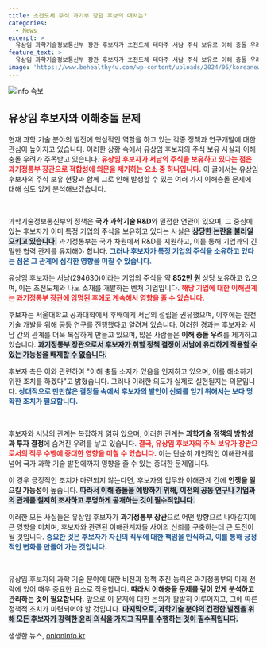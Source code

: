 ```yaml
---
title: 초전도체 주식 과기부 장관 후보의 대처는?
categories:
  - News
excerpt: >
  유상임 과학기술정보통신부 장관 후보자가 초전도체 테마주 서남 주식 보유로 이해 충돌 우려를 자아내고 있다. 후보자는 이 문제를 해소하겠다고 밝혔으나, 과학기술 R&D 부서에서의 역할과의 관계에 대한 논란이 이어질 전망이다.
feature_text: >
  유상임 과학기술정보통신부 장관 후보자가 초전도체 테마주 서남 주식 보유로 이해 충돌 우려를 자아내고 있다. 후보자는 이 문제를 해소하겠다고 밝혔으나, 과학기술 R&D 부서에서의 역할과의 관계에 대한 논란이 이어질 전망이다.
image: 'https://www.behealthy4u.com/wp-content/uploads/2024/06/koreanews.jpg'
---
```


<p><img src="https://www.behealthy4u.com/wp-content/uploads/2024/06/koreanews.jpg" alt="info 속보" /></p>

<h2 data-ke-size="size26">유상임 후보자와 이해충돌 문제</h2>

<p data-ke-size="size16">현재 과학 기술 분야의 발전에 핵심적인 역할을 하고 있는 각종 정책과 연구개발에 대한 관심이 높아지고 있습니다. 이러한 상황 속에서 유상임 후보자의 주식 보유 사실과 이해충돌 우려가 주목받고 있습니다. <b><span style="color: #ee2323;">유상임 후보자가 서남의 주식을 보유하고 있다는 점은 과기정통부 장관으로 적합성에 의문을 제기하는 요소 중 하나입니다.</span></b> 이 글에서는 유상임 후보자의 주식 보유 현황과 함께 그로 인해 발생할 수 있는 여러 가지 이해충돌 문제에 대해 심도 있게 분석해보겠습니다.</p>

<p data-ke-size="size16">&nbsp;</p>

<p>과학기술정보통신부의 정책은 <strong>국가 과학기술 R&amp;D</strong>와 밀접한 연관이 있으며, 그 중심에 있는 후보자가 이미 특정 기업의 주식을 보유하고 있다는 사실은 <b><span style="background-color: #21538527;">상당한 논란을 불러일으키고 있습니다.</span></b> 과기정통부는 국가 차원에서 R&amp;D를 지원하고, 이를 통해 기업과의 긴밀한 협력 관계를 유지해야 합니다. <b><span style="color: #1a5490;">그러나 후보자가 특정 기업의 주식을 소유하고 있다는 점은 그 관계에 심각한 영향을 미칠 수 있습니다.</span></b> </p>

<p>유상임 후보자는 서남(294630)이라는 기업의 주식을 약 <strong>852만 원</strong> 상당 보유하고 있으며, 이는 초전도체와 나노 소재를 개발하는 벤처 기업입니다. <b><span style="color: #ee2323;">해당 기업에 대한 이해관계는 과기정통부 장관에 임명된 후에도 계속해서 영향을 줄 수 있습니다.</span></b> </p>

<p>후보자는 서울대학교 공과대학에서 후배에게 서남의 설립을 권유했으며, 이후에는 원천기술 개발을 위해 공동 연구를 진행했다고 알려져 있습니다. 이러한 경과는 후보자와 서남 간의 관계를 더욱 복잡하게 만들고 있으며, 많은 사람들은 <strong>이해 충돌 우려</strong>를 제기하고 있습니다. <b><span style="background-color: #21538527;">과기정통부 장관으로서 후보자가 취할 정책 결정이 서남에 유리하게 작용할 수 있는 가능성을 배제할 수 없습니다.</span></b></p>

<p>후보자 측은 이와 관련하여 "이해 충돌 소지가 있음을 인지하고 있으며, 이를 해소하기 위한 조치를 하겠다"고 밝혔습니다. 그러나 이러한 의도가 실제로 실현될지는 의문입니다. <b><span style="color: #1a5490;">상대적으로 만만찮은 결정들 속에서 후보자의 발언이 신뢰를 얻기 위해서는 보다 명확한 조치가 필요합니다.</span></b></p>

<p data-ke-size="size16">&nbsp;</p>

<p>후보자와 서남의 관계는 복잡하게 얽혀 있으며, 이러한 관계는 <strong>과학기술 정책의 방향성과 투자 결정</strong>에 숨겨진 우려를 낳고 있습니다. <b><span style="color: #ee2323;">결국, 유상임 후보자의 주식 보유가 장관으로서의 직무 수행에 중대한 영향을 미칠 수 있습니다.</span></b> 이는 단순히 개인적인 이해관계를 넘어 국가 과학 기술 발전에까지 영향을 줄 수 있는 중대한 문제입니다. </p>

<p>이 경우 긍정적인 조치가 마련되지 않는다면, 후보자의 업무와 이해관계 간에 <strong>언쟁을 일으킬 가능성</strong>이 높습니다. <b><span style="background-color: #21538527;">따라서 이해 충돌을 예방하기 위해, 이전의 공동 연구나 기업과의 관계를 철저히 조사하고 투명하게 공개하는 것이 필수적입니다.</span></b></p>

<p>이러한 모든 사실들은 유상임 후보자가 <strong>과기정통부 장관</strong>으로 어떤 방향으로 나아갈지에 큰 영향을 미치며, 후보자와 관련된 이해관계자들 사이의 신뢰를 구축하는데 큰 도전이 될 것입니다. <b><span style="color: #1a5490;">중요한 것은 후보자가 자신의 직무에 대한 책임을 인식하고, 이를 통해 긍정적인 변화를 만들어 가는 것입니다.</span></b></p>

<p data-ke-size="size16">&nbsp;</p>

<p>유상임 후보자의 과학 기술 분야에 대한 비전과 정책 추진 능력은 과기정통부의 미래 전략에 있어 매우 중요한 요소로 작용합니다. <b><span style="ee2323;">따라서 이해충돌 문제를 깊이 있게 분석하고 관리하는 것이 필요합니다.</span></b> 앞으로 이 문제에 대한 논의가 활발히 이루어지고, 그에 따른 정책적 조치가 마련되어야 할 것입니다. <b><span style="background-color: #21538527;">마지막으로, 과학기술 분야의 건전한 발전을 위해 모든 후보자가 강력한 윤리 의식을 가지고 직무를 수행하는 것이 필수적입니다.</span></b></p>
생생한 뉴스, <a href="https://onioninfo.kr" rel="dofollow">onioninfo.kr</a>


